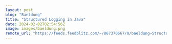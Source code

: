 ```yaml
---
layout: post
blog: "Baeldung"
title: "Structured Logging in Java"
date: 2024-02-02T02:54:56Z
image: images/baeldung.png
remote_url: "https://feeds.feedblitz.com/~/867370667/0/baeldung~Structured-Logging-in-Java"
---
```

